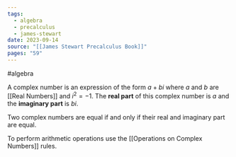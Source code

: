 ```yaml
---
tags:
  - algebra
  - precalculus
  - james-stewart
date: 2023-09-14
source: "[[James Stewart Precalculus Book]]"
pages: "59"
---
```

#algebra 

A complex number is an expression of the form $a +bi$ where $a$ and $b$ are [[Real Numbers]]
and $i^{2} = -1$. The **real part** of this complex number is $a$ and the **imaginary part** is $bi$.

Two complex numbers are equal if and only if their real and imaginary part are equal.

To perform arithmetic operations use the [[Operations on Complex Numbers]] rules.

